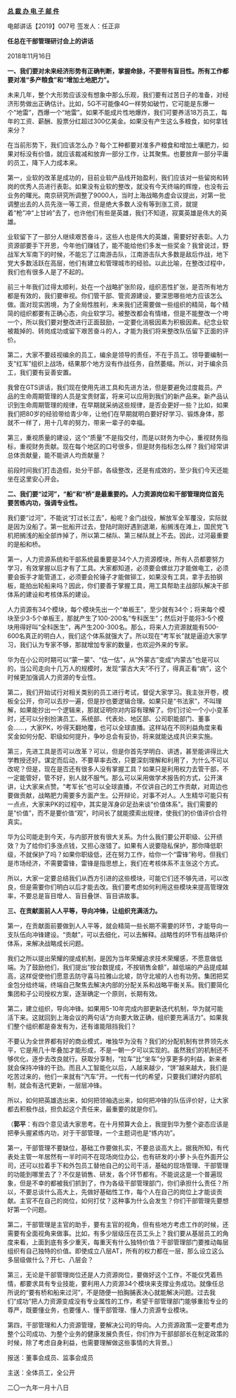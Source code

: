 **[总 裁 办 电 子 邮 件](http://xinsheng.huawei.com/cn/index.php?app=forum&mod=Detail&act=index&id=4153137)**

 

电邮讲话【2019】007号           签发人：任正非

**任总在干部管理研讨会上的讲话**

2018年11月16日



**一、我们要对未来经济形势有正确判断，掌握命脉，不要带有盲目性。所有工作都要对准“多产粮食”和“增加土地肥力”。**

未来几年，整个大形势应该没有想象中那么乐观，我们要有过苦日子的准备，对经济形势做出正确估计。比如，5G不可能像4G一样势如破竹，它可能是东爆一个“地雷”，西爆一个“地雷”。如果不能成片性地爆炸，我们可要养活18万员工，每年的工资、薪酬、股票分红超过300亿美金。如果没有产生这么多粮食，如何拿钱来分？

在当前形势下，我们应该怎么办？每个工种都要对准多产粮食和增加土壤肥力，如果对标没有价值，就应该裁减和放弃一部分工作，让其聚焦。也要放弃一部分平庸的员工，降下人力成本来。

第一，业软的改革是成功的，目前业软产品线开始盈利，我们应该对一些留岗和转岗的优秀人员进行表彰。如果没有业软的整改，就没有今天终端的辉煌，也没有云业务的曙光。南京研究所调整了9000人，当时上海战略务虚会议提出，对第一批调整出去的人员先涨一等工资，但是绝大多数人没有等到涨工资，就提着“枪”冲“上甘岭”去了，也许他们有些是英雄，我们不知道，寂寞英雄是伟大的英雄。

业软留下了一部分人继续艰苦奋斗，这些人也是伟大的英雄，需要好好表彰。人力资源部要手下开恩，今年他们赚钱了，能不能给他们多发一些奖金？我曾说过，野战军大军南下的时候，不能忘了江南游击队，江南游击队大多数是敌后作战，地下党大多数活跃在高层，他们有建立和管理城市的经验。以此比喻，在整改过程中，我们也有很多人是了不起的。

前三十年我们过得太顺利，处在一个战略扩张阶段，组织恶性扩张，是否所有地方都是有效的，我们要审视。你们管干部、管资源建设，要深思哪些地方应该怎么做。面对现实困境，为了全局性胜利，未来我们还需要做一些组织的精简，每个精简的组织都要有正确心态，向业软学习。被整改都会有情绪，但是不能整改一个垮一个，所以我们要对整改进行正面鼓励，一定要化消极因素为积极因素。纪念业软被裁掉的、转岗成功或留下艰苦奋斗的人，才能为我们将来整改队伍留下正面的评价。

第二，大家不要歧视编余的员工，编余是领导的责任，不在于员工。领导要编制一支“红军”组织上战场，结果那个地方没有作战任务，自然萎缩。所以，对于编余员工，我们要有妥善安置。

我曾在GTS讲话，我们现在使用先进工具和先进方法，但是要避免过度裁员。产品的生命周期管理的人员是宝贵财富，将来可以应用到我们的新产品来。新产品认识到生命周期管理的规律，在早期就采纳这些规律，是否会更好一些？比如，如果我们把80岁的经验带给青少年，让他们在早期就明白要好好学习、锻炼身体，那就不一样了，用十几年的努力，带来一辈子的幸福。

第三，重视质量的建设，这个“质量”不是指交付，而是以财务为中心，重视财务指标，重视财务贡献。现在每个地区的口号很多，但是财务指标怎么样？我们经常讲总体贡献量，能不能讲人均贡献量？

前段时间我们打击造假，处分干部，各级整改，还是有成效的，至少我们今天还能坐在这里安心开会。

 

**二、我们要“过河”，“船”和“桥”是最重要的。人力资源岗位和干部管理岗位首先要苦练内功，强调专业性。**

我们要“过河”，不能说“打过长江去”，船呢？金门战役，解放军全军覆没，实际就是因为没船了。第一批船开过去，登陆时刚好遇到退潮，船搁浅在滩上，国民党飞机把搁浅的船全部炸掉了，所以第二梯队、第三梯队就上不去。因此，过河最重要的是船和桥。

第一，人力资源系统和干部系统最重要是34个人力资源模块，所有人员都要努力学习，有效掌握以后才有了工具。大家都知道，必须要会螺丝刀才能做电工，必须要会扳手才能管道工，必须要会抡锤子才能做铆工，如果没有工具，拿手去拍钢板，能拍出轮船来吗？因此，你们要善于掌握工具，用工具帮助主战部队解决干部体系的建设和考核体系的建设。

人力资源有34个模块，每个模块先出一个“单板王”，至少就有34个；将来每个模块至少3-5个单板王，那就产生了100-200名“专科医生”；然后对于能将3-5个模块用得好叫“全科医生”，再产生200-300名。那么，将来人力资源就能有500-600名真正的明白人，我们这个体系就强大了。所以现在“考军长”就是逼迫大家学习，我们认为专家不够，那就增加专家的数量，也欢迎外来的专家。

华为在小公司时期可以“蒙一蒙”、“估一估”，从“外蒙古”变成“内蒙古”也是可以的，当公司走向十几万人的规模时，发现“蒙古大夫”不行了，得真正看“病”，这个时候更加强调人力资源的专业性。

第二，我们开始试行对相关类别的员工进行考试，督促大家学习。我主张开卷，模板全公开，你可以去抄一遍，但是抄也要逻辑合理。如果只是“书法家”，不叫理解，如果能抄出一个逻辑来，那就证明你对内容有理解了。你们讨论一个小小变革时，还可以分别扮演员工、系统部、代表处、地区部、公司职能部门、董事会……，大家PK，吵得天翻地覆，也可以全球直播。这样站在不同利益角度来看奖金如何分配、职级如何提升，争吵总会有妥协，将来就能达成共识来实施。

第三，先进工具是否可以改革？可以，但是你首先学明白、讲透，甚至能讲得比大学教授还好。谋定而后动，不要草率去改，只要深刻理解和利用了，为什么不可以改呢？但是，现在是否还有很多人没有掌握工具？如果只是利用权力去管干部，不一定能管好，管不好，别人就不服气。那么可以采用做学术报告的方式，公开演讲，让大家来点赞。“考军长”也可以全球直播，不仅讲自己的工作贡献，对周边也要做贡献，战略肥力需要多方面产生。公开辩论，对事不对人。人生精华可能只有一点点，大家来PK的过程中，其实是浑身卯足劲来谈“价值体系”。我们需要的是“价值”，而不是要价值“观”，时间长了就能摸索出规律，使我们的价值评价合符真实。

华为公司能走到今天，与内部开放有很大关系。为什么我们要公开职级、公开绩效？为了给你们多涨点钱，又担心涨错了。如果有人说要隐私保护，那你降低职级，不就保护了吗？如果你职级低，还在努力工作，给你一个“雷锋”称号。但我们是市场经济，不需要雷锋，雷锋是指思想上，我们在考核体系不主张这个方式。

所以，大家一定要总结我们从西方引进的这些模块，可能它们还不够先进，可以改良，但是需要你们明白以后才能去改。我们要考虑如何利用这些模块来提高管理效率，不要总是盲目增人、盲目叠饼、盲目讲故事。

 

**三、在贡献面前人人平等，导向冲锋，让组织充满活力。**

第一，在贡献面前要做到人人平等，就会精简一些长期不需要的环节，才能导向一支队伍向冲锋建设。“贡献”，可以去细化，可以去解释。战略性的环节有战略评价体系，来解决战略成长问题。

我们之所以提出荣耀的提成机制，是因为当年荣耀追求技术荣耀感，不愿意做低端。为了鼓励他们，我们提出“按台数提成，不按销售金额”，越低端的产品提成越高，这样促使他们愿意去防守喜马拉雅山北坡，防守北坡的人也有功劳。集团把奖金包分给终端，终端自己聚焦去解决内部的分配关系和战略平衡关系。我们要简化集团和子公司授权方案，逐渐确定一个原则，长期有效。

第二，建立组织，导向冲锋。如果用5-10年完成内部更新迭代机制，华为就可能活下来。这就回到上海会议的两句话“方向要大致正确，组织要充满活力”。如果我们整个组织都是奋发有为，还有谁能阻挡我们？

不要认为全世界都有好的商业模式，唯独华为没有？我们的分配机制有世界领先水平，它是用几十年叠加才能形成，不是一朝一夕可以实现的。虽然我们的机制还不够优化，逐步去改良就行。获取分享制，“拉车”比“坐车”分享更多的利益，新来者就会保持冲锋的干劲。而且人工智能化以后，人越来越少，“饼”越来越大，我们是吃苦过来的，他们一来就有“汽车”开。一代有一代的希望，只要我们建好内部机制，就会有迭代更新，一层层冲锋。

所以，如何把英雄选出来，如何把领袖选出来，如何把冲锋的队伍评价好，让大家都去积极作战，担负起这个责任来，最重要的就是你们。



（**郭平**：有四个意见请大家思考。在十月预算大会上，我提到华为整个姿态应该是把拳头握紧练内功，对于干部管理，一个主题词也是“练内功”。

第一，干部管理不要缺位，基础工作要做扎实，不要总谈高大上。据我所知，有代表处主管一年居然有一半时间不在现场岗位办公，也有研发的小萝卜头在外面开公司，还可以拉着手下和外包员工替他自己的公司干活，基础的现场管理、干部管理的功能到哪里去了？不仅是销售、研发，各个环节都有。不能说这是一个普遍现象，但是不幸的都被我们抓到了，作为各级干部管理部门，你们承担什么责任？所以，不要总谈什么高大上，先做好基础性工作，每个人在自己的岗位上才能谈贡献。主官不在自己的岗位，如何打仗？这种事为什么会发生？你们干部管理先要想好第一个问题。

第二，干部管理是主官的助手，要有主官的视角，但有些地方考虑工作的时候，还需要有全面视角来做事。比如，有多少层级压在员工头上？我们要从基层员工的角度来看，上面到底有多少重天，每重天有什么独特价值？干部管理部门要推动每层组织有自己独特的价值。即使成立八层AT，所有的权力都在一层，那么设立这么多层级做什么？开七、八层会？

第三，无论是干部管理岗位还是人力资源岗位，要做好这个工作，不能仅凭着热情，都要求具有专业技能，要利用人力资源34个模块来支撑业务成功。就像任总所说的“要有桥和船来过河”，不是随便一拍胸脯表决心就能解决问题。过去我们“成功”把人力资源变成没有专业属性的工作，希望干部管理部门能够重拾专业的尊严，既要懂业务，也要懂人、懂干部管理、懂人力资源专业模块。

第四，干部管理和人力资源管理，要解决公司的导向。人力资源政策一定要考虑为整个公司成功、为整个业务的健康发展负责任，你们作为干部部部长在制定政策的时候，除了考虑自身利益，也需要理解做这些事情的大背景。）

 

报送：董事会成员、监事会成员

主送：全体员工，全公开

二〇一九年一月十八日